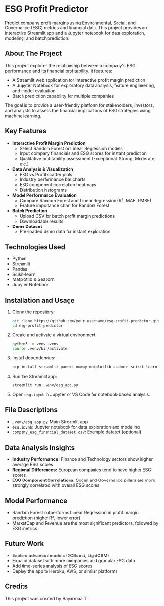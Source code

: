 # ESG Profit Predictor

Predict company profit margins using Environmental, Social, and Governance (ESG) metrics and financial data. This project provides an interactive Streamlit app and a Jupyter notebook for data exploration, modeling, and batch prediction.

## About The Project

This project explores the relationship between a company's ESG performance and its financial profitability. It features:
- A Streamlit web application for interactive profit margin prediction
- A Jupyter Notebook for exploratory data analysis, feature engineering, and model evaluation
- Batch prediction capability for multiple companies

The goal is to provide a user-friendly platform for stakeholders, investors, and analysts to assess the financial implications of ESG strategies using machine learning.

## Key Features

- **Interactive Profit Margin Prediction**
  - Select Random Forest or Linear Regression models
  - Input company financials and ESG scores for instant prediction
  - Qualitative profitability assessment (Exceptional, Strong, Moderate, etc.)
- **Data Analysis & Visualization**
  - ESG vs Profit scatter plots
  - Industry performance bar charts
  - ESG component correlation heatmaps
  - Distribution histograms
- **Model Performance Evaluation**
  - Compare Random Forest and Linear Regression (R², MAE, RMSE)
  - Feature importance chart for Random Forest
- **Batch Prediction**
  - Upload CSV for batch profit margin predictions
  - Downloadable results
- **Demo Dataset**
  - Pre-loaded demo data for instant exploration

## Technologies Used

- Python
- Streamlit
- Pandas
- Scikit-learn
- Matplotlib & Seaborn
- Jupyter Notebook

## Installation and Usage

1. Clone the repository:
   ```bash
   git clone https://github.com/your-username/esg-profit-predictor.git
   cd esg-profit-predictor
   ```
2. Create and activate a virtual environment:
   ```bash
   python3 -m venv .venv
   source .venv/bin/activate
   ```
3. Install dependencies:
   ```bash
   pip install streamlit pandas numpy matplotlib seaborn scikit-learn
   ```
4. Run the Streamlit app:
   ```bash
   streamlit run .venv/esg_app.py
   ```
5. Open `esg.ipynb` in Jupyter or VS Code for notebook-based analysis.

## File Descriptions

- `.venv/esg_app.py`: Main Streamlit app
- `esg.ipynb`: Jupyter notebook for data exploration and modeling
- `company_esg_financial_dataset.csv`: Example dataset (optional)

## Data Analysis Insights

- **Industry Performance:** Finance and Technology sectors show higher average ESG scores
- **Regional Differences:** European companies tend to have higher ESG scores
- **ESG Component Correlations:** Social and Governance pillars are more strongly correlated with overall ESG scores

## Model Performance

- Random Forest outperforms Linear Regression in profit margin prediction (higher R², lower error)
- MarketCap and Revenue are the most significant predictors, followed by ESG metrics

## Future Work

- Explore advanced models (XGBoost, LightGBM)
- Expand dataset with more companies and granular ESG data
- Add time-series analysis of ESG scores
- Deploy the app to Heroku, AWS, or similar platforms

## Credits

This project was created by Bayarmaa T.
